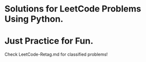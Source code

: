 # Solutions for LeetCode Problems Using Python.
# Just Practice for Fun.

Check LeetCode-Retag.md for classified problems!

